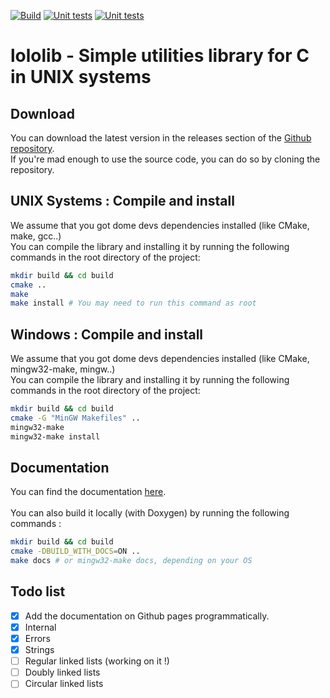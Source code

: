 [![Build](https://github.com/Lqvrent/lololib/actions/workflows/build.yml/badge.svg?branch=main)](https://github.com/Lqvrent/lololib/actions/workflows/build.yml) [![Unit tests](https://github.com/Lqvrent/lololib/actions/workflows/unit_tests.yml/badge.svg?branch=main)](https://github.com/Lqvrent/lololib/actions/workflows/unit_tests.yml) [![Unit tests](https://img.shields.io/badge/Code%20Coverage-100%25-success?style=flat)](https://github.com/Lqvrent/lololib/actions/workflows/unit_tests.yml)
# lololib - Simple utilities library for C in UNIX systems
## Download
You can download the latest version in the releases section of the [Github repository](https://github.com/Lqvrent/lololib/releases).<br />
If you're mad enough to use the source code, you can do so by cloning the repository.

## UNIX Systems : Compile and install
We assume that you got dome devs dependencies installed (like CMake, make, gcc..)<br />
You can compile the library and installing it by running the following commands in the root directory of the project:
```bash
mkdir build && cd build
cmake ..
make
make install # You may need to run this command as root
```
## Windows : Compile and install
We assume that you got dome devs dependencies installed (like CMake, mingw32-make, mingw..)<br />
You can compile the library and installing it by running the following commands in the root directory of the project:
```bash
mkdir build && cd build
cmake -G "MinGW Makefiles" ..
mingw32-make
mingw32-make install
```
## Documentation
You can find the documentation [here](https://lqvrent.github.io/lololib/). <br /><br />
You can also build it locally (with Doxygen) by running the following commands :
```bash
mkdir build && cd build
cmake -DBUILD_WITH_DOCS=ON ..
make docs # or mingw32-make docs, depending on your OS
```
## Todo list
- [x] Add the documentation on Github pages programmatically.
- [x] Internal
- [x] Errors
- [x] Strings
- [ ] Regular linked lists (working on it !)
- [ ] Doubly linked lists
- [ ] Circular linked lists
